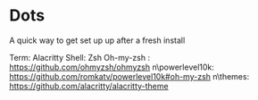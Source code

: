 # Dots
A quick way to get set up up after a fresh install

Term: Alacritty
Shell: Zsh
Oh-my-zsh : https://github.com/ohmyzsh/ohmyzsh
n\powerlevel10k: https://github.com/romkatv/powerlevel10k#oh-my-zsh
n\themes: https://github.com/alacritty/alacritty-theme
